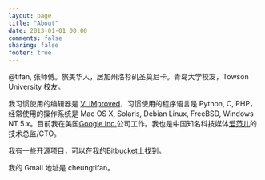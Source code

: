 ```yaml
---
layout: page
title: "About"
date: 2013-01-01 00:00
comments: false
sharing: false
footer: true
---
```


@tifan, 张师傅。旅美华人，居加州洛杉矶圣莫尼卡。青岛大学校友，Towson University
校友。

我习惯使用的编辑器是 [Vi IMproved][]，习惯使用的程序语言是 Python, C,
PHP，经常使用的操作系统是 Mac OS X, Solaris, Debian Linux, FreeBSD, Windows NT
5.x。目前我在美国[Google Inc.][]公司工作。我也是中国知名科技媒体[爱范儿][]的技术总监/CTO。

我有一些开源项目，可以在我的[Bitbucket][]上找到。

我的 Gmail 地址是 cheungtifan。

  [Vi IMproved]: https://bitbucket.org/tifan/vimrc
  [Google Inc.]: http://www.google.com/
  [Bitbucket]: http://code.difan.org.cn/
  [爱范儿]: http://www.ifanr.com/
